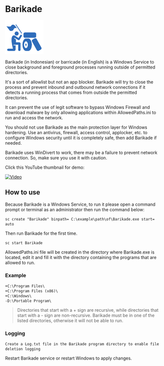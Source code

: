 # Barikade
![](https://raw.githubusercontent.com/cdhtlr/Barikade/main/logo.png "Barikadde Logo")

Barikade (in Indonesian) or barricade (in English) is a Windows Service to close background and foreground processes running outside of permitted directories.

It's a sort of allowlist but not an app blocker. Barikade will try to close the process and prevent inbound and outbound network connections if it detects a running process that comes from outside the permitted directories.

It can prevent the use of legit software to bypass Windows Firewall and download malware by only allowing applications within AllowedPaths.ini to run and access the network.

You should not use Barikade as the main protection layer for Windows hardening. Use an antivirus, firewall, access control, applocker, etc. to configure Windows security until it is completely safe, then add Barikade if needed.

Barikade uses WinDivert to work, there may be a failure to prevent network connection. So, make sure you use it with caution.

Click this YouTube thumbnail for demo:

[![Video](https://img.youtube.com/vi/oyM5S3AnAnU/hqdefault.jpg)](https://www.youtube.com/watch?v=oyM5S3AnAnU)

## How to use
Because Barikade is a Windows Service, to run it please open a command prompt or terminal as an administrator then run the command below:
```
sc create "Barikade" binpath= C:\example\path\of\Barikade.exe start= auto
```

Then run Barikade for the first time.
```
sc start Barikade
```

AllowedPaths.ini file will be created in the directory where Barikade.exe is located, edit it and fill it with the directory containing the programs that are allowed to run.

### Example
```
+C:\Program Files\
+C:\Program Files (x86)\
+C:\Windows\
-D:\Portable Program\
```

> Directories that start with a + sign are recursive, while directories that start with a - sign are non-recursive.
> Barikade must be in one of the listed directories, otherwise it will not be able to run.

### Logging
```
Create a Log.txt file in the Barikade program directory to enable file deletion logging
```

Restart Barikade service or restart Windows to apply changes.
